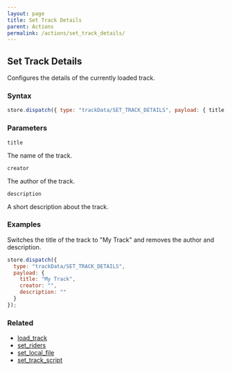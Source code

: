 ```yaml
---
layout: page
title: Set Track Details
parent: Actions
permalink: /actions/set_track_details/
---
```


## Set Track Details

Configures the details of the currently loaded track.

### Syntax

```js
store.dispatch({ type: "trackData/SET_TRACK_DETAILS", payload: { title, creator, description } });
```

### Parameters

`title`

The name of the track.

`creator`

The author of the track.

`description`

A short description about the track.

### Examples

Switches the title of the track to "My Track" and removes the author and description.

```js
store.dispatch({
  type: "trackData/SET_TRACK_DETAILS",
  payload: {
    title: "My Track",
    creator: "",
    description: ""
  }
});
```

### Related

- [load_track](./load_track.md)
- [set_riders](./set_riders.md)
- [set_local_file](./set_local_file.md)
- [set_track_script](./set_track_script.md)
